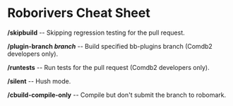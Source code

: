 # Roborivers Cheat Sheet

__/skipbuild__ -- Skipping regression testing for the pull request.

__/plugin-branch *branch*__ -- Build specified bb-plugins branch (Comdb2 developers only).

__/runtests__ -- Run tests for the pull request (Comdb2 developers only).

__/silent__ -- Hush mode.

__/cbuild-compile-only__ -- Compile but don't submit the branch to robomark.
